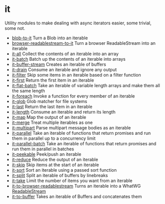 # it

Utility modules to make dealing with async iterators easier, some trivial, some not.

* [blob-to-it](./packages/blob-to-it) Turn a Blob into an iterable
* [browser-readablestream-to-it](./packages/browser-readablestream-to-it) Turn a browser ReadableStream into an iterable
* [it-all](./packages/it-all) Collect the contents of an iterable into an array
* [it-batch](./packages/it-batch) Batch up the contents of an iterable into arrays
* [it-buffer-stream](./packages/it-buffer-stream) Creates an iterable of buffers
* [it-drain](./packages/it-drain) Consume an iterable and ignore any output
* [it-filter](./packages/it-filter) Skip some items in an iterable based on a filter function
* [it-first](./packages/it-first) Return the first item in an iterable
* [it-flat-batch](./packages/it-flat-batch) Take an iterable of variable length arrays and make them all the same length
* [it-foreach](./packages/it-foreach) Invoke a function for every member of an iterable
* [it-glob](./packages/it-glob) Glob matcher for file systems
* [it-last](./packages/it-last) Return the last item in an iterable
* [it-length](./packages/it-length) Consume an iterable and return its length
* [it-map](./packages/it-map) Map the output of an iterable
* [it-merge](./packages/it-merge) Treat multiple iterables as one
* [it-multipart](./packages/it-multipart) Parse multipart message bodies as an iterable
* [it-parallel](./packages/it-parallel) Take an iterable of functions that return promises and run them in parallel up to a concurrency limit
* [it-parallel-batch](./packages/it-parallel-batch) Take an iterable of functions that return promises and run them in parallel in batches
* [it-peekable](./packages/it-peekable) Peek/push an iterable
* [it-reduce](./packages/it-reduce) Reduce the output of an iterable
* [it-skip](./packages/it-skip) Skip items at the start of an iterable
* [it-sort](./packages/it-sort) Sort an iterable using a passed sort function
* [it-split](./packages/it-split) Split an iterable of buffers by linebreaks
* [it-take](./packages/it-take) Limit the number of items you want from an iterable
* [it-to-browser-readablestream](./packages/it-to-browser-readablestream) Turns an iterable into a WhatWG [ReadableStream](https://developer.mozilla.org/en-US/docs/Web/API/ReadableStream)
* [it-to-buffer](./packages/it-to-buffer) Takes an iterable of Buffers and concatenates them
